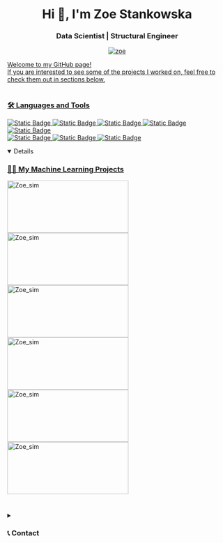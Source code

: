 <h1 align="center">Hi 👋, I'm Zoe Stankowska</h1>
<h3 align="center">Data Scientist | Structural Engineer</h3>
<p align="center"> <a href="https://www.linkedin.com/in/zoe-stankowska/" target="blank"><img src="https://img.shields.io/badge/LinkedIn-0077B5?style=for-the-badge&logo=linkedin&logoColor=white" alt="zoe"  </p>

Welcome to my GitHub page! </br>
If you are interested to see some of the projects I worked on, feel free to check them out in sections below.

#

### 🛠️ Languages and Tools


![Static Badge](https://img.shields.io/badge/Python-14354C?style=for-the-badge&logo=python&logoColor=white)
![Static Badge](https://img.shields.io/badge/TensorFlow-FF6F00?style=for-the-badge&logo=tensorflow&logoColor=white)
![Static Badge](https://img.shields.io/badge/GIT-E44C30?style=for-the-badge&logo=git&logoColor=white)
![Static Badge](https://img.shields.io/badge/Flask-000000?style=for-the-badge&logo=flask&logoColor=white)
![Static Badge](https://img.shields.io/badge/Docker-4059f7?style=for-the-badge&logo=Docker&logoColor=4059f7&color=c7cced)  
![Static Badge](https://img.shields.io/badge/Amazon_AWS-FF9900?style=for-the-badge&logo=amazonaws&logoColor=white)
![Static Badge](https://img.shields.io/badge/Linux-FCC624?style=for-the-badge&logo=linux&logoColor=black)
![Static Badge](https://img.shields.io/badge/Airflow-017CEE?style=for-the-badge&logo=Apache%20Airflow&logoColor=white)

<details open> 
  <summary><h3>👨‍💻 My Machine Learning Projects </h3></summary>
   <p align="left">
    <a href="https://github.com/zstankow/harmful_brain_activity_classification"><img width="278" height="120" src="https://github-readme-stats.vercel.app/api/pin/?username=zstankow&repo=harmful_brain_activity_classification&theme=react&bg_color=1F222E&title_color=ffff80&hide_border=true&icon_color=F8D866&show_icons=false&show_description=false" alt="Zoe_sim"></a>
    <a href="https://github.com/zstankow/db-design-atp"><img width="278" height="120" src="https://github-readme-stats.vercel.app/api/pin/?username=zstankow&repo=db-design-atp&theme=react&bg_color=1F222E&title_color=ffff80&hide_border=true&icon_color=F8D866&show_icons=false&show_description=false" alt="Zoe_sim"></a>
    <a href="https://github.com/zstankow/chitchat_bot"><img width="278" height="120" src="https://github-readme-stats.vercel.app/api/pin/?username=zstankow&repo=chitchat_bot&theme=react&bg_color=1F222E&title_color=ffff80&hide_border=true&icon_color=F8D866&show_icons=false&show_description=false" alt="Zoe_sim"></a>
    <a href="https://github.com/zstankow/anomaly_detection"><img width="278" height="120" src="https://github-readme-stats.vercel.app/api/pin/?username=zstankow&repo=anomaly_detection&theme=react&bg_color=1F222E&title_color=ffff80&hide_border=true&icon_color=F8D866&show_icons=false&show_description=false" alt="Zoe_sim"></a>
    <a href="https://github.com/zstankow/simple_FAQ_answer_retrieval"><img width="278" height="120" src="https://github-readme-stats.vercel.app/api/pin/?username=zstankow&repo=simple_FAQ_answer_retrieval&theme=react&bg_color=1F222E&title_color=ffff80&hide_border=true&icon_color=F8D866&show_icons=false&show_description=false" alt="Zoe_sim"></a>
    <a href="https://github.com/zstankow/FAQ_search_engine"><img width="278" height="120" src="https://github-readme-stats.vercel.app/api/pin/?username=zstankow&repo=FAQ_search_engine&theme=react&bg_color=1F222E&title_color=ffff80&hide_border=true&icon_color=F8D866&show_icons=false&show_description=false" alt="Zoe_sim"></a>
  </p>
</details>



#



<details closed> 
  <summary><h3>📞 Contact</h3></summary>

Hello!
If you would like to collaborate on some project, have a question, or just want to connect, I would be happy to get to know you!
The best way to contact me is via connecting on LinkedIn.
<p align="left">
  <a href="https://www.linkedin.com/in/zoe-stankowska/"><img width="32px" alt="LinkedIn" title="LinkedIn" src="https://i.imgur.com/B1QTZc8.png"/></a>
</p>

</details>
